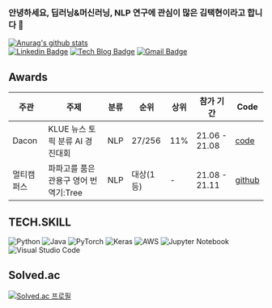 ### 안녕하세요, 딥러닝&머신러닝, NLP 연구에 관심이 많은 김택현이라고 합니다 👋

<!--
**dobbytk/dobbytk** is a ✨ _special_ ✨ repository because its `README.md` (this file) appears on your GitHub profile.

Here are some ideas to get you started

- 🔭 I’m currently working on ...
- 🌱 I’m currently learning ...
- 👯 I’m looking to collaborate on ...
- 🤔 I’m looking for help with ...
- 💬 Ask me about ... 
- 😄 Pronouns: ...
- ⚡ Fun fact: ...
-->
[![Anurag's github stats](https://github-readme-stats.vercel.app/api?username=dobbytk)](https://github.com/anuraghazra/github-readme-stats) \
[![Linkedin Badge](https://img.shields.io/badge/-LinkedIn-blue?style=flat-square&logo=Linkedin&logoColor=white&link=https://www.linkedin.com/in/taekhyunkim/)](https://www.linkedin.com/in/taekhyunkim/)
[![Tech Blog Badge](http://img.shields.io/badge/-Tech%20blog-black?style=flat-square&logo=github&link=https://www.notion.so/taekhyun2/898c21c63d18459691207bbfbd7c5eee)](https://www.notion.so/taekhyun2/898c21c63d18459691207bbfbd7c5eee)
[![Gmail Badge](https://img.shields.io/badge/Gmail-d14836?style=flat-square&logo=Gmail&logoColor=white&link=mailto:gus2dnjf3dlf@gmail.com)](mailto:gus2dnjf3dlf@gmail.com)

<!-- ## Education
* Kookmin University (2015.03-2022.02) </br>

  major: English Literature & Language (minor: Computer Science) -->

## Awards
|주관 |주제|분류 |순위 |상위 |참가 기간|Code|
|------|-----------|-------|----|----|-----|------|
|Dacon |KLUE 뉴스 토픽 분류 AI 경진대회 | NLP | 27/256 | 11% |21.06 - 21.08 | [code](https://dacon.io/competitions/official/235747/codeshare/3050?page=1&dtype=recent)
|멀티캠퍼스|파파고를 품은 관용구 영어 번역기:Tree| NLP | 대상(1등) | - |21.08 - 21.11|[github](https://github.com/itisused/2021_NLP_Project)

## TECH.SKILL
![Python](https://img.shields.io/badge/python-3670A0?style=flat-square&logo=python&logoColor=ffdd54)
![Java](https://img.shields.io/badge/java-%23ED8B00.svg?style=flat-square&logo=java&logoColor=white)
![PyTorch](https://img.shields.io/badge/PyTorch-%23EE4C2C.svg?style=flat-square&logo=PyTorch&logoColor=white)
![Keras](https://img.shields.io/badge/Keras-%23D00000.svg?style=flat-square&logo=Keras&logoColor=white)
![AWS](https://img.shields.io/badge/AWS-%23FF9900.svg?style=flat-square&logo=amazon-aws&logoColor=white)
![Jupyter Notebook](https://img.shields.io/badge/jupyter-%23FA0F00.svg?style=flat-square&logo=jupyter&logoColor=white)
![Visual Studio Code](https://img.shields.io/badge/Visual%20Studio%20Code-0078d7.svg?style=flat-square&logo=visual-studio-code&logoColor=white)


## Solved.ac
[![Solved.ac 프로필](http://mazassumnida.wtf/api/v2/generate_badge?boj=gus2dnjf3dlf)](https://solved.ac/gus2dnjf3dlf)

<!-- [![Solved.ac 프로필](http://mazassumnida.wtf/api/mini/generate_badge?boj=gus2dnjf3dlf)](https://solved.ac/gus2dnjf3dlf) -->

  
